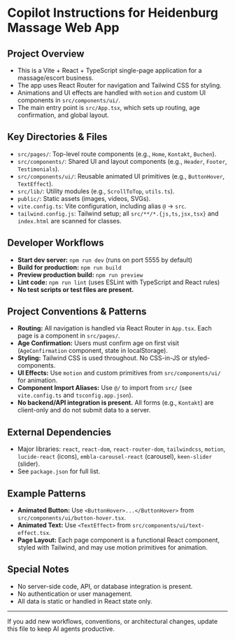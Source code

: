 # Copilot Instructions for Heidenburg Massage Web App

## Project Overview
- This is a Vite + React + TypeScript single-page application for a massage/escort business.
- The app uses React Router for navigation and Tailwind CSS for styling.
- Animations and UI effects are handled with `motion` and custom UI components in `src/components/ui/`.
- The main entry point is `src/App.tsx`, which sets up routing, age confirmation, and global layout.

## Key Directories & Files
- `src/pages/`: Top-level route components (e.g., `Home`, `Kontakt`, `Buchen`).
- `src/components/`: Shared UI and layout components (e.g., `Header`, `Footer`, `Testimonials`).
- `src/components/ui/`: Reusable animated UI primitives (e.g., `ButtonHover`, `TextEffect`).
- `src/lib/`: Utility modules (e.g., `ScrollToTop`, `utils.ts`).
- `public/`: Static assets (images, videos, SVGs).
- `vite.config.ts`: Vite configuration, including alias `@` → `src`.
- `tailwind.config.js`: Tailwind setup; all `src/**/*.{js,ts,jsx,tsx}` and `index.html` are scanned for classes.

## Developer Workflows
- **Start dev server:** `npm run dev` (runs on port 5555 by default)
- **Build for production:** `npm run build`
- **Preview production build:** `npm run preview`
- **Lint code:** `npm run lint` (uses ESLint with TypeScript and React rules)
- **No test scripts or test files are present.**

## Project Conventions & Patterns
- **Routing:** All navigation is handled via React Router in `App.tsx`. Each page is a component in `src/pages/`.
- **Age Confirmation:** Users must confirm age on first visit (`AgeConfirmation` component, state in localStorage).
- **Styling:** Tailwind CSS is used throughout. No CSS-in-JS or styled-components.
- **UI Effects:** Use `motion` and custom primitives from `src/components/ui/` for animation.
- **Component Import Aliases:** Use `@/` to import from `src/` (see `vite.config.ts` and `tsconfig.app.json`).
- **No backend/API integration is present.** All forms (e.g., `Kontakt`) are client-only and do not submit data to a server.

## External Dependencies
- Major libraries: `react`, `react-dom`, `react-router-dom`, `tailwindcss`, `motion`, `lucide-react` (icons), `embla-carousel-react` (carousel), `keen-slider` (slider).
- See `package.json` for full list.

## Example Patterns
- **Animated Button:** Use `<ButtonHover>...</ButtonHover>` from `src/components/ui/button-hover.tsx`.
- **Animated Text:** Use `<TextEffect>` from `src/components/ui/text-effect.tsx`.
- **Page Layout:** Each page component is a functional React component, styled with Tailwind, and may use motion primitives for animation.

## Special Notes
- No server-side code, API, or database integration is present.
- No authentication or user management.
- All data is static or handled in React state only.

---

If you add new workflows, conventions, or architectural changes, update this file to keep AI agents productive.
